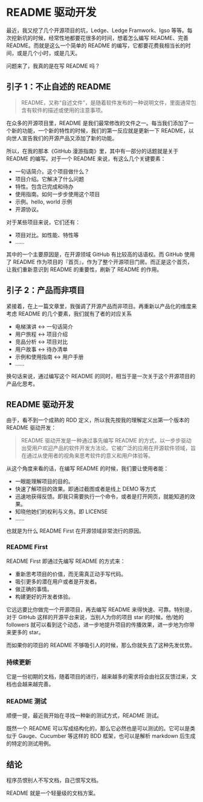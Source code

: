 # README 驱动开发

最近，我又挖了几个开源项目的坑，Ledge、Ledge Framwork、Igso 等等。每次挖新坑的时候，经常性地都要花很多的时间，想着怎么编写 README、完善 README。而就是这么一个简单的 README 的编写，它都要花费我相当长的时间，或是几个小时，或是几天。

问题来了，我真的是在写 README 吗？

## 引子 1：不止自述的 README

> README，又称“自述文件”，是随着软件发布的一种说明文件，里面通常包含有软件的描述或使用的注意事项。

在众多的开源项目里，README 是我们最常修改的文件之一。每当我们添加了一个新的功能，一个新的特性的时候，我们的第一反应就是更新一下 README，以向世人宣告我们的开源产品又添加了新的功能。

所以，在我的那本《GitHub 漫游指南》里，其中有一部分的话题就是关于 README 的编写。对于一个 README 来说，有这么几个关键要素：

 - 一句话简介。这个项目做什么？
 - 项目介绍。它解决了什么问题
 - 特性。包含已完成和待办
 - 使用指南。如何一步步使用这个项目
 - 示例。hello, world 示例
 - 开源协议。

对于某些项目来说，它们还有：

 - 项目对比。如性能、特性等
 - ……

其中的一个主要原因是，在开源领域 GitHub 有比较高的话语权。而 GitHub 使用了 README 作为项目的『首页』，作为了整个开源项目门房。而正是这个首页，让我们重新意识到 README 的重要性，刷新了 README 的作用。

## 引子 2：产品而非项目

紧接着，在上一篇文章里，我强调了开源产品而非项目。再重新以产品化的维度来考虑 README 的几个要素，我们就有了者的对应关系

 - 电梯演讲 <-> 一句话简介
 - 用户旅程 <-> 项目介绍 
 - 竞品分析 <-> 项目对比
 - 用户故事 <-> 待办清单
 - 示例和使用指南 <-> 用户手册
 - ……

换句话来说，通过编写这个 README 的同时，相当于是一次关于这个开源项目的产品化思考。

## README 驱动开发

由于，看不到一个成熟的 RDD 定义，所以我先按我的理解定义出第一个版本的 README 驱动开发：

> README 驱动开发是一种通过事先编写 README 的方式，以一步步驱动出受用户欢迎产品的软件开发方法论。它被广泛的应用在开源软件领域，旨在通过从使用者的视角来思考软件的意义和用户体验等。

从这个角度来看的话，在编写 README 的时候，我们要让使用者能：

 - 一眼能理解项目的目的。
 - 快速了解项目的效果。即通过截图或者是线上 DEMO 等方式
 - 迅速地获得反馈。即我只需要执行一个命令，或者是打开网页，就能知道的效果。
 - 知晓他她们的权利与义务。即 LICENSE
 - ……

也就是为什么 README First 在开源领域非常流行的原因。

### README First

README First 即通过先编写 README 的方式来：

 - 重新思考项目的价值，而无需真正动手写代码。
 - 吸引更多的潜在用户或者是开发者。
 - 做正确的事情。
 - 构建更好的开发者体验。

它远远要比你做完一个开源项目，再去编写 README 来得快速、可靠。特别是，对于 GitHub 这样的开源平台来说，当别人为你的项目 star 的时候，他/她的 followers 就可以看到这个动态，进一步地提升项目的传播效果，进一步地为你带来更多的 star。

而如果你的项目的 README 不够吸引人的时候，那么你就失去了这种先发优势。

### 持续更新

它是一份初期的文档，随着项目的进行，越来越多的需求将会由社区反馈过来，文档也会越来越完善。

### README 测试

顺便一提，最近我开始在寻找一种新的测试方式，README 测试。

既然一个 README 可以写成结构化的，那么它必然也是可以测试的。它可以是类似于 Gauge、Cucumber 等这样的 BDD 框架，也可以是解析 markdown 后生成的特定的测试用例。

## 结论

程序员恨别人不写文档，自己恨写文档。

README 就是一个轻量级的文档方案。

